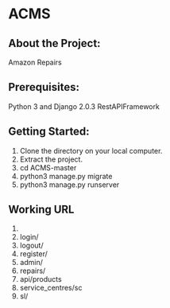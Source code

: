 # ACMS
## About the Project: 
Amazon Repairs

## Prerequisites:
Python 3 and Django 2.0.3 RestAPIFramework

## Getting Started:
1. Clone the directory on your local computer.
2. Extract the project.
3. cd ACMS-master
4. python3 manage.py migrate
5. python3 manage.py runserver

## Working URL
1. 
2. login/
3. logout/
4. register/
5. admin/
6. repairs/
7. api/products
8. service_centres/sc
7. sl/<pk>




